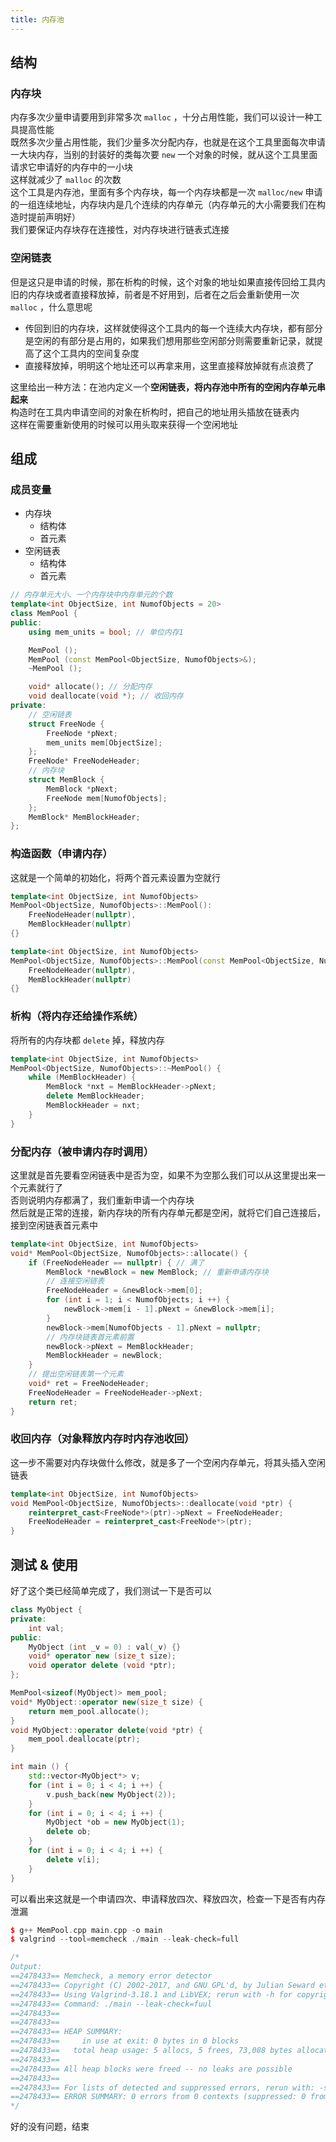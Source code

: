 ```yaml
---
title: 内存池
---
```



## 结构

### 内存块

内存多次少量申请要用到非常多次 `malloc` ，十分占用性能，我们可以设计一种工具提高性能  
既然多次少量占用性能，我们少量多次分配内存，也就是在这个工具里面每次申请一大块内存，当别的封装好的类每次要 `new` 一个对象的时候，就从这个工具里面请求它申请好的内存中的一小块  
这样就减少了 `malloc` 的次数    
这个工具是内存池，里面有多个内存块，每一个内存块都是一次 `malloc/new` 申请的一组连续地址，内存块内是几个连续的内存单元（内存单元的大小需要我们在构造时提前声明好）  
我们要保证内存块存在连接性，对内存块进行链表式连接  

### 空闲链表

但是这只是申请的时候，那在析构的时候，这个对象的地址如果直接传回给工具内旧的内存块或者直接释放掉，前者是不好用到，后者在之后会重新使用一次 `malloc` ，什么意思呢
- 传回到旧的内存块，这样就使得这个工具内的每一个连续大内存块，都有部分是空闲的有部分是占用的，如果我们想用那些空闲部分则需要重新记录，就提高了这个工具内的空间复杂度
- 直接释放掉，明明这个地址还可以再拿来用，这里直接释放掉就有点浪费了

这里给出一种方法：在池内定义一个**空闲链表，将内存池中所有的空闲内存单元串起来**  
构造时在工具内申请空间的对象在析构时，把自己的地址用头插放在链表内  
这样在需要重新使用的时候可以用头取来获得一个空闲地址

## 组成

### 成员变量

- 内存块
  - 结构体
  - 首元素
- 空闲链表
  - 结构体
  - 首元素


```cpp
// 内存单元大小、一个内存块中内存单元的个数
template<int ObjectSize, int NumofObjects = 20>
class MemPool {
public:
    using mem_units = bool; // 单位内存1

    MemPool ();
    MemPool (const MemPool<ObjectSize, NumofObjects>&);
    ~MemPool ();

    void* allocate(); // 分配内存
    void deallocate(void *); // 收回内存
private:
    // 空闲链表
    struct FreeNode {
        FreeNode *pNext;
        mem_units mem[ObjectSize];
    };
    FreeNode* FreeNodeHeader;
    // 内存块
    struct MemBlock {
        MemBlock *pNext;
        FreeNode mem[NumofObjects];
    };
    MemBlock* MemBlockHeader;
};
```

### 构造函数（申请内存）  

这就是一个简单的初始化，将两个首元素设置为空就行

```cpp
template<int ObjectSize, int NumofObjects>
MemPool<ObjectSize, NumofObjects>::MemPool():
    FreeNodeHeader(nullptr),
    MemBlockHeader(nullptr)
{}

template<int ObjectSize, int NumofObjects>
MemPool<ObjectSize, NumofObjects>::MemPool(const MemPool<ObjectSize, NumofObjects> &memp):
    FreeNodeHeader(nullptr),
    MemBlockHeader(nullptr)
{}
```

### 析构（将内存还给操作系统）

将所有的内存块都 `delete` 掉，释放内存  

```cpp
template<int ObjectSize, int NumofObjects>
MemPool<ObjectSize, NumofObjects>::~MemPool() {
    while (MemBlockHeader) {
        MemBlock *nxt = MemBlockHeader->pNext;
        delete MemBlockHeader;
        MemBlockHeader = nxt;
    }
}
```

### 分配内存（被申请内存时调用）

这里就是首先要看空闲链表中是否为空，如果不为空那么我们可以从这里提出来一个元素就行了  
否则说明内存都满了，我们重新申请一个内存块  
然后就是正常的连接，新内存块的所有内存单元都是空闲，就将它们自己连接后，接到空闲链表首元素中

```cpp
template<int ObjectSize, int NumofObjects>
void* MemPool<ObjectSize, NumofObjects>::allocate() {
    if (FreeNodeHeader == nullptr) { // 满了
        MemBlock *newBlock = new MemBlock; // 重新申请内存块
        // 连接空闲链表
        FreeNodeHeader = &newBlock->mem[0];
        for (int i = 1; i < NumofObjects; i ++) {
            newBlock->mem[i - 1].pNext = &newBlock->mem[i];
        }
        newBlock->mem[NumofObjects - 1].pNext = nullptr;
        // 内存块链表首元素前置
        newBlock->pNext = MemBlockHeader;
        MemBlockHeader = newBlock;
    }
    // 提出空闲链表第一个元素
    void* ret = FreeNodeHeader;
    FreeNodeHeader = FreeNodeHeader->pNext;
    return ret;
}
```

### 收回内存（对象释放内存时内存池收回）

这一步不需要对内存块做什么修改，就是多了一个空闲内存单元，将其头插入空闲链表

```cpp
template<int ObjectSize, int NumofObjects>
void MemPool<ObjectSize, NumofObjects>::deallocate(void *ptr) {
    reinterpret_cast<FreeNode*>(ptr)->pNext = FreeNodeHeader;
    FreeNodeHeader = reinterpret_cast<FreeNode*>(ptr);
}
```

## 测试 & 使用

好了这个类已经简单完成了，我们测试一下是否可以

```cpp
class MyObject {
private:
    int val;
public:
    MyObject (int _v = 0) : val(_v) {}
    void* operator new (size_t size);
    void operator delete (void *ptr);
};

MemPool<sizeof(MyObject)> mem_pool; 
void* MyObject::operator new(size_t size) {
    return mem_pool.allocate();
}
void MyObject::operator delete(void *ptr) {
    mem_pool.deallocate(ptr);
}

int main () {
    std::vector<MyObject*> v;
    for (int i = 0; i < 4; i ++) {
        v.push_back(new MyObject(2));
    }
    for (int i = 0; i < 4; i ++) {
        MyObject *ob = new MyObject(1);
        delete ob;   
    }
    for (int i = 0; i < 4; i ++) {
        delete v[i];
    }
}
```

可以看出来这就是一个申请四次、申请释放四次、释放四次，检查一下是否有内存泄漏

```cpp
$ g++ MemPool.cpp main.cpp -o main
$ valgrind --tool=memcheck ./main --leak-check=full

/*
Output:
==2478433== Memcheck, a memory error detector
==2478433== Copyright (C) 2002-2017, and GNU GPL'd, by Julian Seward et al.
==2478433== Using Valgrind-3.18.1 and LibVEX; rerun with -h for copyright info
==2478433== Command: ./main --leak-check=fuul
==2478433== 
==2478433== 
==2478433== HEAP SUMMARY:
==2478433==     in use at exit: 0 bytes in 0 blocks
==2478433==   total heap usage: 5 allocs, 5 frees, 73,088 bytes allocated
==2478433== 
==2478433== All heap blocks were freed -- no leaks are possible
==2478433== 
==2478433== For lists of detected and suppressed errors, rerun with: -s
==2478433== ERROR SUMMARY: 0 errors from 0 contexts (suppressed: 0 from 0)
*/
```

好的没有问题，结束